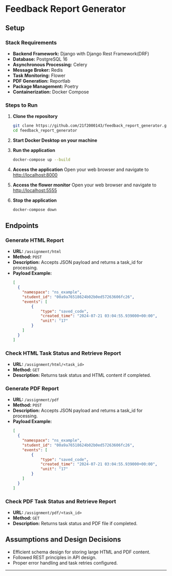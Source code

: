 # Feedback Report Generator

## Setup

### Stack Requirements
- **Backend Framework:** Django with Django Rest Framework(DRF)
- **Database:** PostgreSQL 16
- **Asynchronous Processing:** Celery
- **Message Broker:** Redis
- **Task Monitoring:** Flower
- **PDF Generation:** Reportlab
- **Package Management:** Poetry
- **Containerization:** Docker Compose

### Steps to Run

1. **Clone the repository**
   ```sh
   git clone https://github.com/21f2000143/feedback_report_generator.git
   cd feedback_report_generator
   ```

2. **Start Docker Desktop on your machine**

3. **Run the application**
   ```sh
   docker-compose up --build
   ```

4. **Access the application**
   Open your web browser and navigate to [http://localhost:8000](http://localhost:8000)

5. **Access the flower monitor**
   Open your web browser and navigate to [http://localhost:5555](http://localhost:5555)

6. **Stop the application**
   ```sh
   docker-compose down
   ```

## Endpoints

### Generate HTML Report

- **URL:** `/assignment/html`
- **Method:** `POST`
- **Description:** Accepts JSON payload and returns a task_id for processing.
- **Payload Example:**
    ```json
    [
      {
        "namespace": "ns_example",
        "student_id": "00a9a76518624b02b0ed57263606fc26",
        "events": [
            {
                "type": "saved_code",
                "created_time": "2024-07-21 03:04:55.939000+00:00",
                "unit": "17"
            }
        ]
      }
    ]
    ```

### Check HTML Task Status and Retrieve Report

- **URL:** `/assignment/html/<task_id>`
- **Method:** `GET`
- **Description:** Returns task status and HTML content if completed.

### Generate PDF Report

- **URL:** `/assignment/pdf`
- **Method:** `POST`
- **Description:** Accepts JSON payload and returns a task_id for processing.
- **Payload Example:**
    ```json
    [
      {
        "namespace": "ns_example",
        "student_id": "00a9a76518624b02b0ed57263606fc26",
        "events": [
            {
                "type": "saved_code",
                "created_time": "2024-07-21 03:04:55.939000+00:00",
                "unit": "17"
            }
        ]
      }
    ]
    ```

### Check PDF Task Status and Retrieve Report

- **URL:** `/assignment/pdf/<task_id>`
- **Method:** `GET`
- **Description:** Returns task status and PDF file if completed.

## Assumptions and Design Decisions

- Efficient schema design for storing large HTML and PDF content.
- Followed REST principles in API design.
- Proper error handling and task retries configured.

---


